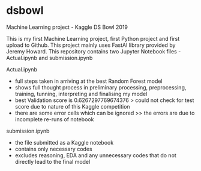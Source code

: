 # dsbowl
Machine Learning project - Kaggle DS Bowl 2019

This is my first Machine Learning project, first Python project and first upload to Github.
This project mainly uses FastAI library provided by Jeremy Howard.
This repository contains two Jupyter Notebook files - Actual.ipynb and submission.ipynb

Actual.ipynb
* full steps taken in arriving at the best Random Forest model
* shows full thought process in preliminary processing, preprocessing, training, tunning, interpreting and finalising my model
* best Validation score is 0.6267297769674376 > could not check for test score due to nature of this Kaggle competition
* there are some error cells which can be ignored >> the errors are due to incomplete re-runs of notebook

submission.ipynb
* the file submitted as a Kaggle notebook
* contains only necessary codes
* excludes reasoning, EDA and any unnecessary codes that do not directly lead to the final model
